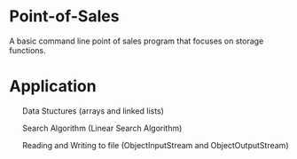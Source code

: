 # Point-of-Sales
A basic command line point of sales program that focuses on storage functions.

# Application
<ul> Data Stuctures (arrays and linked lists)</ul>
<ul> Search Algorithm (Linear Search Algorithm)</ul>
<ul> Reading and Writing to file (ObjectInputStream and ObjectOutputStream)</ul>
